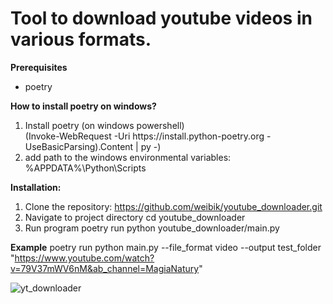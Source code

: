 # Tool to download youtube videos in various formats.

**Prerequisites**
- poetry

**How to install poetry on windows?**
1. Install poetry (on windows powershell)\
      (Invoke-WebRequest -Uri ht<span>tps://install.python-poetry.org -UseBasicParsing).Content | py -)
2. add path to the windows environmental variables:\
      %APPDATA%\Python\Scripts

**Installation:**
1. Clone the repository:
  https://github.com/weibik/youtube_downloader.git
2. Navigate to project directory 
  cd youtube_downloader
3. Run program
   poetry run python youtube_downloader/main.py 

**Example**
poetry run python main.py --file_format video --output test_folder "https://www.youtube.com/watch?v=79V37mWV6nM&ab_channel=MagiaNatury"

![yt_downloader](https://github.com/weibik/youtube_downloader/assets/57102801/420c84f7-f122-40fe-84d1-3d6dc54c6c89)

